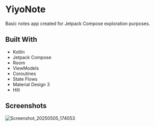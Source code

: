 # YiyoNote

Basic notes app created for Jetpack Compose exploration purposes.

## Built With

* Kotlin
* Jetpack Compose
* Room
* ViewModels
* Coroutines
* State Flows
* Material Design 3
* Hilt

## Screenshots

![Screenshot_20250505_174053](https://github.com/user-attachments/assets/3dac1982-a55d-4b64-bcb3-c9f5048375bc)
